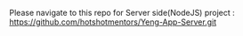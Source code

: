 Please navigate to this repo for Server side(NodeJS) project : https://github.com/hotshotmentors/Yeng-App-Server.git
